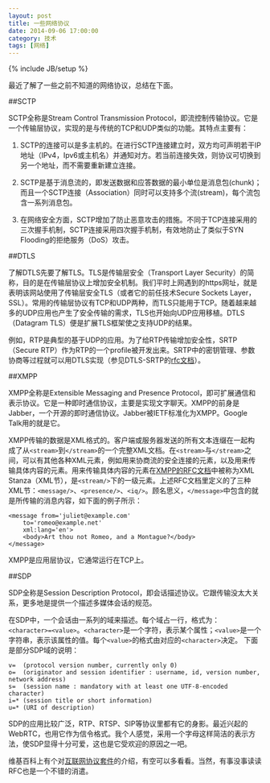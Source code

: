 ```yaml
---
layout: post
title: 一些网络协议
date: 2014-09-06 17:00:00
category: 技术
tags: [网络]
---
```

{% include JB/setup %}

最近了解了一些之前不知道的网络协议，总结在下面。

<!--more-->

##SCTP

SCTP全称是Stream Control Transmission Protocol，即流控制传输协议。它是一个传输层协议，实现的是与传统的TCP和UDP类似的功能。其特点主要有：

1. SCTP的连接可以是多主机的。在进行SCTP连接建立时，双方均可声明若干IP地址（IPv4，Ipv6或主机名）并通知对方。若当前连接失效，则协议可切换到另一个地址，而不需要重新建立连接。

2. SCTP是基于消息流的，即发送数据和应答数据的最小单位是消息包(chunk)；而且一个SCTP连接（Association）同时可以支持多个流(stream)，每个流包含一系列消息包。

3. 在网络安全方面，SCTP增加了防止恶意攻击的措施。不同于TCP连接采用的三次握手机制，SCTP连接采用四次握手机制，有效地防止了类似于SYN Flooding的拒绝服务（DoS）攻击。

##DTLS

了解DTLS先要了解TLS。TLS是传输层安全（Transport Layer Security）的简称，目的是在传输层协议上增加安全机制。我们平时上网遇到的https网址，就是表明该网站使用了传输层安全TLS（或者它的前任技术Secure Sockets Layer，SSL）。常用的传输层协议有TCP和UDP两种，而TLS只能用于TCP。随着越来越多的UDP应用也产生了安全传输的需求，TLS也开始向UDP应用移植。DTLS（Datagram TLS）便是扩展TLS框架使之支持UDP的结果。

例如，RTP是典型的基于UDP的应用。为了给RTP传输增加安全性，SRTP（Secure RTP）作为RTP的一个profile被开发出来。SRTP中的密钥管理、参数协商等过程就可以用DTLS实现（参见DTLS-SRTP的[rfc文档](http://tools.ietf.org/html/rfc5764)）。

##XMPP

XMPP全称是Extensible Messaging and Presence Protocol，即可扩展通信和表示协议。它是一种即时通信协议，主要是实现文字聊天。XMPP的前身是Jabber，一个开源的即时通信协议。Jabber被IETF标准化为XMPP。Google Talk用的就是它。

XMPP传输的数据是XML格式的。客户端或服务器发送的所有文本连缀在一起构成了从`<stream>`到`</stream>`的一个完整XML文档。在`<stream>`与`</stream>`之间，可以有其他各种XML元素，例如用来协商流的安全连接的元素，以及用来传输具体内容的元素。用来传输具体内容的元素在[XMPP的RFC文档](http://tools.ietf.org/html/rfc3920)中被称为XML Stanza（XML节），是`<stream/>`下的一级元素。上述RFC文档里定义的了三种XML节：`<message/>`、`<presence/>`、`<iq/>`。顾名思义，`</message>`中包含的就是所传输的消息内容，如下面的例子所示：

    <message from='juliet@example.com'
        to='romeo@example.net'
        xml:lang='en'>
        <body>Art thou not Romeo, and a Montague?</body>
    </message>

XMPP是应用层协议，它通常运行在TCP上。

##SDP

SDP全称是Session Description Protocol，即会话描述协议。它跟传输没太大关系，更多地是提供一个描述多媒体会话的规范。

在SDP中，一个会话由一系列的域来描述。每个域占一行，格式为：`<character>=<value>`。`<character>`是一个字符，表示某个属性；`<value>`是一个字符串，表示该属性的值。每个`<value>`的格式由对应的`<character>`决定。
下面是部分SDP域的说明：

    v=  (protocol version number, currently only 0)
    o=  (originator and session identifier : username, id, version number, network address)
    s=  (session name : mandatory with at least one UTF-8-encoded character)
    i=* (session title or short information)
    u=* (URI of description)
    
SDP的应用比较广泛，RTP、RTSP、SIP等协议里都有它的身影。最近兴起的WebRTC，也用它作为信令格式。我个人感觉，采用一个字母这样简洁的表示方法，使SDP显得十分可爱，这也是它受欢迎的原因之一吧。

维基百科上有个对[互联网协议套件](http://en.wikipedia.org/wiki/Internet_protocol_suite)的介绍，有空可以多看看。当然，有事没事读读RFC也是一个不错的消遣。
